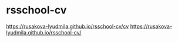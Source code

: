 # rsschool-cv
https://rusakova-lyudmila.github.io/rsschool-cv/cv
https://rusakova-lyudmila.github.io/rsschool-cv/
